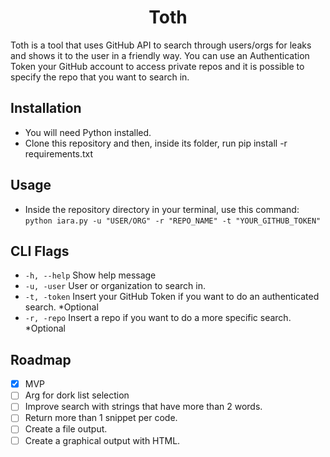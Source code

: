 <p align="center">
</p>
<h1 align="center">
  Toth
</h1>
<p>
Toth is a tool that uses GitHub API to search through users/orgs for leaks and shows it to the user in a friendly way. You can use an Authentication Token your GitHub account to access private repos and it is possible to specify the repo that you want to search in.
</p>

## Installation
- You will need Python installed.
- Clone this repository and then, inside its folder, run
  pip install -r requirements.txt
  
## Usage
- Inside the repository directory in your terminal, use this command:<br>
  ```python iara.py -u "USER/ORG" -r "REPO_NAME" -t "YOUR_GITHUB_TOKEN"```

## CLI Flags

-  ```-h, --help```   Show help message
-  ```-u, -user```    User or organization to search in.
-  ```-t, -token```   Insert your GitHub Token if you want to do an authenticated search. *Optional
-  ```-r, -repo```    Insert a repo if you want to do a more specific search. *Optional

## Roadmap

- [x] MVP 
- [ ] Arg for dork list selection
- [ ] Improve search with strings that have more than 2 words.
- [ ] Return more than 1 snippet per code.
- [ ] Create a file output.
- [ ] Create a graphical output with HTML.
